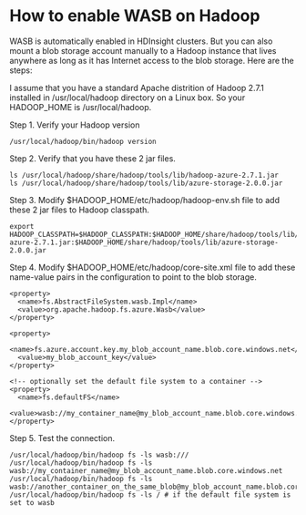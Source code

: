 # How to enable WASB on Hadoop

WASB is automatically enabled in HDInsight clusters. But you can also mount a blob storage account manually to a Hadoop instance that lives anywhere as long as it has Internet access to the blob storage. Here are the steps:

I assume that you have a standard Apache distrition of Hadoop 2.7.1 installed in /usr/local/hadoop directory on a Linux box. So your HADOOP_HOME is /usr/local/hadoop.

Step 1. Verify your Hadoop version

```
/usr/local/hadoop/bin/hadoop version
```

Step 2. Verify that you have these 2 jar files.

```
ls /usr/local/hadoop/share/hadoop/tools/lib/hadoop-azure-2.7.1.jar
ls /usr/local/hadoop/share/hadoop/tools/lib/azure-storage-2.0.0.jar
```

Step 3. Modify $HADOOP_HOME/etc/hadoop/hadoop-env.sh file to add these 2 jar files to Hadoop classpath.

```
export HADOOP_CLASSPATH=$HADOOP_CLASSPATH:$HADOOP_HOME/share/hadoop/tools/lib/hadoop-azure-2.7.1.jar:$HADOOP_HOME/share/hadoop/tools/lib/azure-storage-2.0.0.jar
```

Step 4. Modify $HADOOP_HOME/etc/hadoop/core-site.xml file to add these name-value pairs in the configuration to point to the blob storage.

```
<property>
  <name>fs.AbstractFileSystem.wasb.Impl</name>
  <value>org.apache.hadoop.fs.azure.Wasb</value>
</property>

<property>
  <name>fs.azure.account.key.my_blob_account_name.blob.core.windows.net</name>
  <value>my_blob_account_key</value>
</property>

<!-- optionally set the default file system to a container -->
<property>
  <name>fs.defaultFS</name>
  <value>wasb://my_container_name@my_blob_account_name.blob.core.windows.net</value>
</property>
```

Step 5. Test the connection. 

```
/usr/local/hadoop/bin/hadoop fs -ls wasb:///
/usr/local/hadoop/bin/hadoop fs -ls wasb://my_container_name@my_blob_account_name.blob.core.windows.net
/usr/local/hadoop/bin/hadoop fs -ls wasb://another_container_on_the_same_blob@my_blob_account_name.blob.core.windows.net
/usr/local/hadoop/bin/hadoop fs -ls / # if the default file system is set to wasb

```

